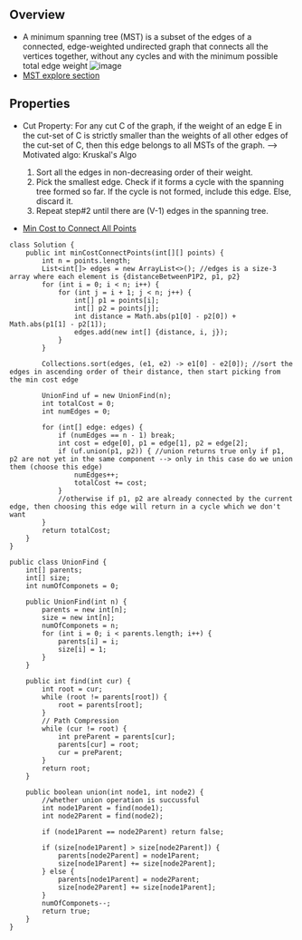 ## Overview 
- A minimum spanning tree (MST) is a subset of the edges of a connected, edge-weighted undirected graph that connects all the vertices together, without any cycles and with the minimum possible total edge weight
![image](https://user-images.githubusercontent.com/77217430/211953897-4fcd81ad-41d1-4494-93f5-faf133c44fe7.png)
- [MST explore section](https://leetcode.com/explore/featured/card/graph/621/algorithms-to-construct-minimum-spanning-tree/3884/)

## Properties
- Cut Property: For any cut C of the graph, if the weight of an edge E in the cut-set of C is strictly smaller than the weights of all other edges of the cut-set of C, then this edge belongs to all MSTs of the graph.
--> Motivated algo: Kruskal's Algo
  1. Sort all the edges in non-decreasing order of their weight. 
  2. Pick the smallest edge. Check if it forms a cycle with the spanning tree formed so far. If the cycle is not formed, include this edge. Else, discard it. 
  3. Repeat step#2 until there are (V-1) edges in the spanning tree.

- [Min Cost to Connect All Points](https://leetcode.com/problems/min-cost-to-connect-all-points/)

```
class Solution {
    public int minCostConnectPoints(int[][] points) {
        int n = points.length;
        List<int[]> edges = new ArrayList<>(); //edges is a size-3 array where each element is {distanceBetweenP1P2, p1, p2}
        for (int i = 0; i < n; i++) {
            for (int j = i + 1; j < n; j++) {
                int[] p1 = points[i];
                int[] p2 = points[j];
                int distance = Math.abs(p1[0] - p2[0]) + Math.abs(p1[1] - p2[1]);
                edges.add(new int[] {distance, i, j});
            }
        }
        
        Collections.sort(edges, (e1, e2) -> e1[0] - e2[0]); //sort the edges in ascending order of their distance, then start picking from the min cost edge
        
        UnionFind uf = new UnionFind(n);
        int totalCost = 0;
        int numEdges = 0;
        
        for (int[] edge: edges) {
            if (numEdges == n - 1) break;
            int cost = edge[0], p1 = edge[1], p2 = edge[2];
            if (uf.union(p1, p2)) { //union returns true only if p1, p2 are not yet in the same component --> only in this case do we union them (choose this edge)
                numEdges++;
                totalCost += cost;
            }
            //otherwise if p1, p2 are already connected by the current edge, then choosing this edge will return in a cycle which we don't want
        }
        return totalCost;
    }
}

public class UnionFind {
    int[] parents;
    int[] size;
    int numOfComponets = 0;

    public UnionFind(int n) {
        parents = new int[n];
        size = new int[n];
        numOfComponets = n;
        for (int i = 0; i < parents.length; i++) {
            parents[i] = i;
            size[i] = 1;
        }
    }

    public int find(int cur) {
        int root = cur;
        while (root != parents[root]) {
            root = parents[root];
        }
        // Path Compression
        while (cur != root) {
            int preParent = parents[cur];
            parents[cur] = root;
            cur = preParent;
        }
        return root;
    }

    public boolean union(int node1, int node2) {
        //whether union operation is succussful
        int node1Parent = find(node1);
        int node2Parent = find(node2);

        if (node1Parent == node2Parent) return false;

        if (size[node1Parent] > size[node2Parent]) {
            parents[node2Parent] = node1Parent;
            size[node1Parent] += size[node2Parent];
        } else {
            parents[node1Parent] = node2Parent;
            size[node2Parent] += size[node1Parent];
        }
        numOfComponets--;
        return true;
    }
}
```
